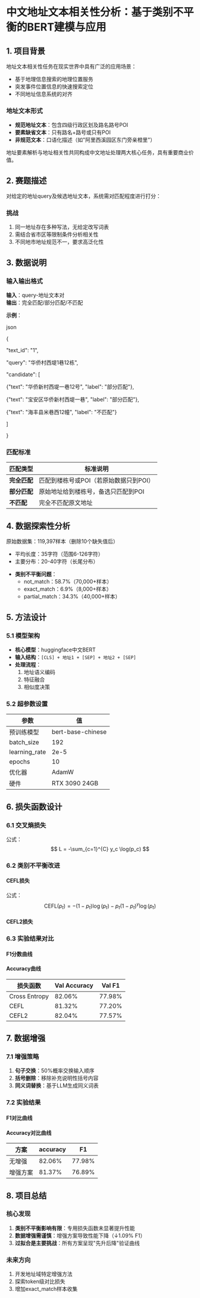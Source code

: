 # 中文地址文本相关性分析：基于类别不平衡的BERT建模与应用


## 1. 项目背景
地址文本相关性任务在现实世界中具有广泛的应用场景：
- 基于地理信息搜索的地理位置服务
- 突发事件位置信息的快速搜索定位
- 不同地址信息系统的对齐

### 地址文本形式
- **规范地址文本**：包含四级行政区划及路名路号POI
- **要素缺省文本**：只有路名+路号或只有POI
- **非规范文本**：口语化描述（如"阿里西溪园区东门旁亲橙里"）

地址要素解析与地址相关性共同构成中文地址处理两大核心任务，具有重要商业价值。

## 2. 赛题描述
对给定的地址query及候选地址文本，系统需对匹配程度进行打分：

### 挑战
1. 同一地址存在多种写法，无给定改写词表
2. 需结合省市区等限制条件分析相关性
3. 不同地市地址规范不一，要求高泛化性

## 3. 数据说明
### 输入输出格式
**输入**：query-地址文本对  
**输出**：完全匹配/部分匹配/不匹配  

**示例**：

json

{

"text_id": "1",

"query": "华侨村西堤1巷12栋",

"candidate": [

{"text": "华侨新村西堤一巷12号", "label": "部分匹配"},

{"text": "宝安区华侨新村西堤一巷", "label": "部分匹配"},

{"text": "海丰县米巷西12幢", "label": "不匹配"}

]

}

### 匹配标准
| 匹配类型 | 标准说明 |
|---------|---------|
| **完全匹配** | 匹配到楼栋号或POI（若原始数据只到POI） |
| **部分匹配** | 原始地址给到楼栋号，备选只匹配到POI |
| **不匹配** | 完全不匹配原文地址 |

## 4. 数据探索性分析
原始数据集：119,397样本（删除10个缺失值后）



[](@replace=1)


- 平均长度：35字符（范围6-126字符）
- 主要分布：20-40字符（长尾分布）



[](@replace=2)


- **类别不平衡问题**：
  - not_match：58.7%（70,000+样本）
  - exact_match：6.9%（8,000+样本）
  - partial_match：34.3%（40,000+样本）

## 5. 方法设计
### 5.1 模型架构


[](@replace=3)


- **核心模型**：huggingface中文BERT
- **输入结构**：`[CLS] + 地址1 + [SEP] + 地址2 + [SEP]`
- **处理流程**：
  1. 地址语义编码
  2. 特征融合
  3. 相似度决策

### 5.2 超参数设置
| 参数 | 值 |
|------|----|
| 预训练模型 | bert-base-chinese |
| batch_size | 192 |
| learning_rate | 2e-5 |
| epochs | 10 |
| 优化器 | AdamW |
| 硬件 | RTX 3090 24GB |

## 6. 损失函数设计
### 6.1 交叉熵损失


[](@replace=4)


公式：  
$$ L = -\sum_{c=1}^{C} y_c \log(p_c) $$

### 6.2 类别不平衡改进
#### CEFL损失


[](@replace=5)


公式：  
$$ \text{CEFL}(p_t) = -(1-p_t)\log(p_t) - p_t(1-p_t)^\gamma\log(p_t) $$

#### CEFL2损失


[](@replace=6)


### 6.3 实验结果对比
#### F1分数曲线


[](@replace=7)


#### Accuracy曲线


[](@replace=8)


| 损失函数 | Val Accuracy | Val F1 |
|----------|-----------|---------|
| Cross Entropy | 82.06% | 77.98% |
| CEFL | 81.32% | 77.20% |
| CEFL2 | 82.04% | 77.57% |

## 7. 数据增强
### 7.1 增强策略


[](@replace=9)


1. **句子交换**：50%概率交换输入顺序
2. **括号删除**：移除补充说明性括号内容
3. **同义词替换**：基于LLM生成同义词表

### 7.2 实验结果
#### F1对比曲线


[](@replace=10)


#### Accuracy对比曲线


[](@replace=11)


| 方案 | accuracy | F1 |
|------|-----------|---------|
| 无增强 | 82.06% | 77.98% |
| 增强方案 | 81.37% | 76.89% |

## 8. 项目总结
### 核心发现
1. **类别不平衡影响有限**：专用损失函数未显著提升性能
2. **数据增强需谨慎**：增强方案导致性能下降（↓1.09% F1）
3. **过拟合是主要挑战**：所有方案呈现"先升后降"验证曲线


### 未来方向
1. 开发地址域特定增强方法
2. 探索token级对比损失
3. 增加exact_match样本收集

